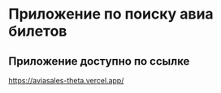 # Приложение по поиску авиа билетов
## Приложение доступно по ссылке
https://aviasales-theta.vercel.app/
